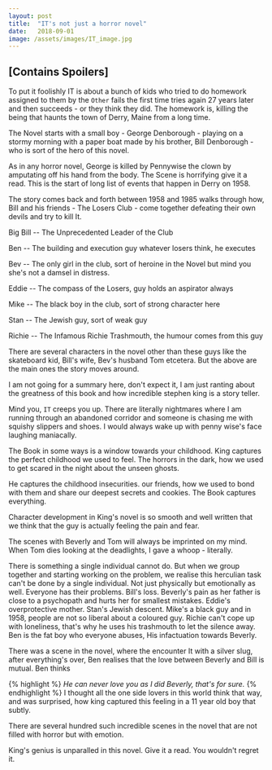 ```yaml
---
layout: post
title:  "IT's not just a horror novel"
date:   2018-09-01
image: /assets/images/IT_image.jpg
---
```


## [Contains Spoilers]

To put it foolishly IT is about a bunch of kids who tried to do
homework assigned to them by the `Other` fails the first time
tries again 27 years later and then succeeds - or they think 
they did. The homework is, killing the being that haunts the 
town of Derry, Maine from a long time.

The Novel starts with a small boy - George Denborough - playing
on a stormy morning with a paper boat made by his brother,
Bill Denborough - who is sort of the hero of this novel.

As in any horror novel, George is killed by Pennywise the clown
by amputating off his hand from the body. The Scene is horrifying
give it a read. This is the start of long list of events that happen in
Derry on 1958.

The story comes back and forth between 1958 and 1985 walks through how,
Bill and his friends - The Losers Club - come together defeating their own
devils and try to kill It.

Big Bill -- The Unprecedented Leader of the Club

Ben -- The building and execution guy whatever losers think, he executes

Bev -- The only girl in the club, sort of heroine in the Novel
       but mind you she's not a damsel in distress.

Eddie -- The compass of the Losers, guy holds an aspirator always

Mike -- The black boy in the club, sort of strong character here

Stan -- The Jewish guy, sort of weak guy

Richie -- The Infamous Richie Trashmouth, the humour comes from this guy


There are several characters in the novel other than these guys like the skateboard
kid, Bill's wife, Bev's husband Tom etcetera. But the above are the main ones
the story moves around.

I am not going for a summary here, don't expect it, I am just ranting about the greatness
of this book and how incredible stephen king is a story teller.

Mind you, `IT` creeps you up. There are literally nightmares where I am running through
an abandoned corridor and someone is chasing me with squishy slippers and shoes. I would
always wake up with penny wise's face laughing maniacally.

The Book in some ways is a window towards your childhood. King captures the perfect childhood
we used to feel. The horrors in the dark, how we used to get scared in the night about the unseen
ghosts.

He captures the childhood insecurities. our friends, how we used to bond with them and share our
deepest secrets and cookies. The Book captures everything.

Character development in King's novel is so smooth and well written that we think that the guy
is actually feeling the pain and fear.

The scenes with Beverly and Tom will always be imprinted on my mind. When Tom dies looking at the 
deadlights, I gave a whoop - literally.

There is something a single individual cannot do. But when we group together and starting working
on the problem, we realise this herculian task can't be done by a single individual. Not just
physically but emotionally as well. Everyone has their problems. Bill's loss. Beverly's pain
as her father is close to a psychopath and hurts her for smallest mistakes. Eddie's overprotective
mother. Stan's Jewish descent. Mike's a black guy and in 1958, people are not so liberal about
a coloured guy. Richie can't cope up with loneliness, that's why he uses his trashmouth to let
the silence away. Ben is the fat boy who everyone abuses, His infactuation towards Beverly.

There was a scene in the novel,
where the encounter It with a silver slug, after everything's over, Ben realises that the love
between Beverly and Bill is mutual. Ben thinks

{% highlight %}
*He can never love you as I did Beverly, that's for sure.*
{% endhighlight %}
I thought all the one side lovers in this world think that way, and was surprised, how 
king captured this feeling in a 11 year old boy that subtly.

There are several hundred such incredible scenes in the novel that are not filled 
with horror but with emotion.

King's genius is unparalled in this novel. Give it a read. You wouldn't regret it.
